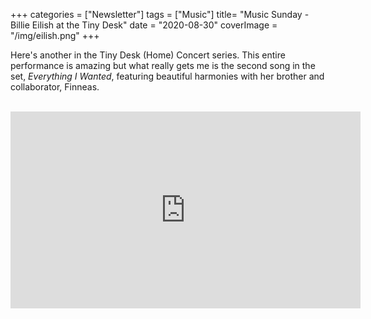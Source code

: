 +++
categories = ["Newsletter"]
tags = ["Music"]
title= "Music Sunday - Billie Eilish at the Tiny Desk"
date = "2020-08-30"
coverImage = "/img/eilish.png"
+++

Here's another in the Tiny Desk (Home) Concert series. This entire performance is amazing but what really gets me is the second song in the set, *Everything I Wanted*, featuring beautiful harmonies with her brother and collaborator, Finneas.

<!--more-->

<br>

<iframe width="560" height="315" src="https://www.youtube.com/embed/4sZ2_aGsLKU?start=319" frameborder="0" allow="accelerometer; autoplay; encrypted-media; gyroscope; picture-in-picture" allowfullscreen></iframe>
